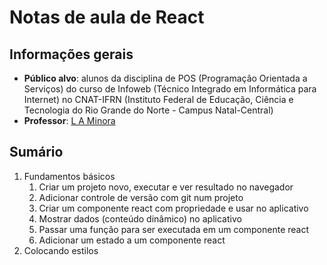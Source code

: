 # Notas de aula de React

## Informações gerais

- **Público alvo**: alunos da disciplina de POS (Programação Orientada a Serviços) do curso de Infoweb (Técnico Integrado em Informática para Internet) no CNAT-IFRN (Instituto Federal de Educação, Ciência e Tecnologia do Rio Grande do Norte - Campus Natal-Central)
- **Professor**: [L A Minora](https://github.com/leonardo-minora/)

## Sumário

1. Fundamentos básicos
   1. Criar um projeto novo, executar e ver resultado no navegador
   2. Adicionar controle de versão com git num projeto
   3. Criar um componente react com propriedade e usar no aplicativo
   4. Mostrar dados (conteúdo dinâmico) no aplicativo
   5. Passar uma função para ser executada em um componente react
   6. Adicionar um estado a um componente react
6. Colocando estilos
